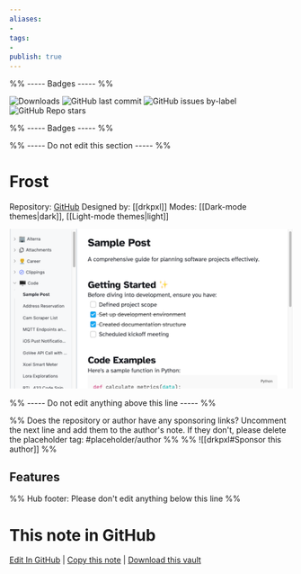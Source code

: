 ```yaml
---
aliases:
- 
tags: 
- 
publish: true
---
```


%% ----- Badges ----- %%

![Downloads](https://img.shields.io/badge/downloads-2102-573E7A?style=for-the-badge&logo=)
![GitHub last commit](https://img.shields.io/github/last-commit/drkpxl/Frost?color=573E7A&label=last%20update&logo=github&style=for-the-badge)
![GitHub issues by-label](https://img.shields.io/github/issues/drkpxl/Frost/help%20wanted?color=573E7A&logo=github&style=for-the-badge) 
![GitHub Repo stars](https://img.shields.io/github/stars/drkpxl/Frost?color=573E7A&logo=github&style=for-the-badge)

%% ----- Badges ----- %%

%% ----- Do not edit this section ----- %%

# Frost

Repository: [GitHub](https://github.com/drkpxl/Frost)
Designed by: [[drkpxl]]
Modes: [[Dark-mode themes|dark]], [[Light-mode themes|light]]



![screenshot](https://github.com/drkpxl/Frost/raw/HEAD/screenshot.png)

%% ----- Do not edit anything above this line ----- %% 

%% Does the repository or author have any sponsoring links? Uncomment the next line and add them to the author's note. If they don't, please delete the placeholder tag: #placeholder/author %%
%% ![[drkpxl#Sponsor this author]] %%


## Features



%% Hub footer: Please don't edit anything below this line %%

# This note in GitHub

<span class="git-footer">[Edit In GitHub](https://github.dev/obsidian-community/obsidian-hub/blob/main/02%20-%20Community%20Expansions/02.05%20All%20Community%20Expansions/Themes/Frost.md "git-hub-edit-note") | [Copy this note](https://raw.githubusercontent.com/obsidian-community/obsidian-hub/main/02%20-%20Community%20Expansions/02.05%20All%20Community%20Expansions/Themes/Frost.md "git-hub-copy-note") | [Download this vault](https://github.com/obsidian-community/obsidian-hub/archive/refs/heads/main.zip "git-hub-download-vault") </span>
